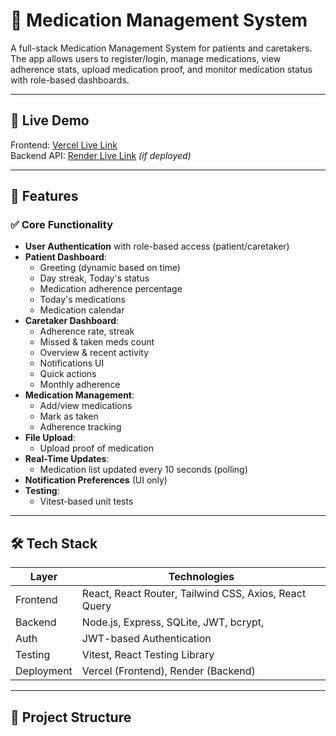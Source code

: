 # 🏥 Medication Management System

A full-stack Medication Management System for patients and caretakers. The app allows users to register/login, manage medications, view adherence stats, upload medication proof, and monitor medication status with role-based dashboards.

---

## 🚀 Live Demo

Frontend: [Vercel Live Link](#)  
Backend API: [Render Live Link](#) *(if deployed)*

---

## 🧩 Features

### ✅ Core Functionality

- **User Authentication** with role-based access (patient/caretaker)
- **Patient Dashboard**:
  - Greeting (dynamic based on time)
  - Day streak, Today's status
  - Medication adherence percentage
  - Today's medications
  - Medication calendar
- **Caretaker Dashboard**:
  - Adherence rate, streak
  - Missed & taken meds count
  - Overview & recent activity
  - Notifications UI
  - Quick actions
  - Monthly adherence
- **Medication Management**:
  - Add/view medications
  - Mark as taken
  - Adherence tracking
- **File Upload**:
  - Upload proof of medication
- **Real-Time Updates**:
  - Medication list updated every 10 seconds (polling)
- **Notification Preferences** (UI only)
- **Testing**:
  - Vitest-based unit tests

---

## 🛠 Tech Stack

| Layer     | Technologies                                  |
|-----------|-----------------------------------------------|
| Frontend  | React, React Router, Tailwind CSS, Axios, React Query |
| Backend   | Node.js, Express, SQLite, JWT, bcrypt,        |
| Auth      | JWT-based Authentication                      |
| Testing   | Vitest, React Testing Library                 |
| Deployment| Vercel (Frontend), Render (Backend)           |

---

## 📁 Project Structure


